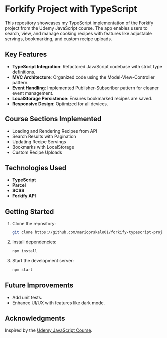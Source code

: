 # Forkify Project with TypeScript

This repository showcases my TypeScript implementation of the Forkify project from the Udemy JavaScript course. The app enables users to search, view, and manage cooking recipes with features like adjustable servings, bookmarking, and custom recipe uploads.

## Key Features

- **TypeScript Integration**: Refactored JavaScript codebase with strict type definitions.
- **MVC Architecture**: Organized code using the Model-View-Controller pattern.
- **Event Handling**: Implemented Publisher-Subscriber pattern for cleaner event management.
- **LocalStorage Persistence**: Ensures bookmarked recipes are saved.
- **Responsive Design**: Optimized for all devices.

## Course Sections Implemented

- Loading and Rendering Recipes from API
- Search Results with Pagination
- Updating Recipe Servings
- Bookmarks with LocalStorage
- Custom Recipe Uploads

## Technologies Used

- **TypeScript**
- **Parcel**
- **SCSS**
- **Forkify API**

## Getting Started

1. Clone the repository:
   ```bash
   git clone https://github.com/marioprskalo01/forkify-typescript-project.git
   ```
2. Install dependencies:
   ```bash
   npm install
   ```
3. Start the development server:
   ```bash
   npm start
   ```

## Future Improvements

- Add unit tests.
- Enhance UI/UX with features like dark mode.

## Acknowledgments

Inspired by the [Udemy JavaScript Course](https://www.udemy.com/course/the-complete-javascript-course/).
